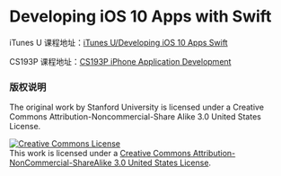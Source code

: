 # Developing iOS 10 Apps with Swift

iTunes U 课程地址：[iTunes U/Developing iOS 10 Apps Swift](https://itunes.apple.com/us/course/developing-ios-10-apps-with-swift/id1198467120)

CS193P 课程地址：[CS193P iPhone Application Development](http://web.stanford.edu/class/cs193p/cgi-bin/drupal/)

### 版权说明

The original work by Stanford University is licensed under a Creative Commons Attribution-Noncommercial-Share Alike 3.0 United States License.

<a rel="license" href="http://creativecommons.org/licenses/by-nc-sa/3.0/us/"><img alt="Creative Commons License" style="border-width:0" src="https://i.creativecommons.org/l/by-nc-sa/3.0/us/88x31.png" /></a><br />This work is licensed under a <a rel="license" href="http://creativecommons.org/licenses/by-nc-sa/3.0/us/">Creative Commons Attribution-NonCommercial-ShareAlike 3.0 United States License</a>.
